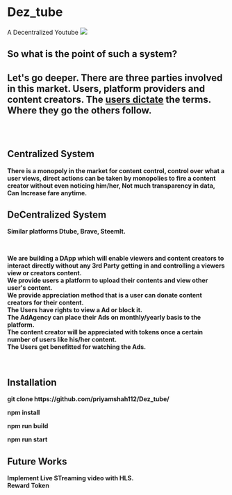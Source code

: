 # Dez_tube
A Decentralized Youtube
<img src="https://encrypted-tbn0.gstatic.com/images?q=tbn:ANd9GcQttFjRxs9kv3JoTnNvmBSx_nR93cXVZzqOdJgZf5HAvhyHqllN" />
<h2><b>So what is the point of such a system?</b><h2>
<p>Let's go deeper. There are three parties involved in this market. Users, platform providers and content creators. The <b><u>users dictate</b></u> the terms. Where they go the others follow.
</p>
<br>
  <h2><b>Centralized System<b></h2>
<p>
There is a monopoly in the market for content control, control over what a user views, direct actions can be taken by monopolies to fire a content creator without even noticing him/her, Not much transparency in data, Can Increase fare anytime.
</p>
 <h2><b>DeCentralized System<b></h2>  
   <p>Similar platforms Dtube, Brave, SteemIt.</p>
<br>

We are building a DApp which will enable viewers and content creators to interact directly without any 3rd Party getting in and controlling a viewers view or creators content.<br/>
We provide users a platform to upload their contents and view other user's content.<br/>
We provide appreciation method that is a user can donate content creators for their content.<br/>
The Users have rights to view a Ad or block it.<br/>
The AdAgency can place their Ads on monthly/yearly basis to the platform.<br/>
The content creator will be appreciated with tokens once a certain number of users like his/her content.<br/>
The Users get benefitted for watching the Ads.<br/>

<br>

<h2>Installation</h2>
<p>git clone https://github.com/priyamshah112/Dez_tube/ </p>
<p>npm install</p>
<p>npm run build</p>
<p>npm run start</p>

<h2>Future Works</h2>
Implement Live STreaming video with HLS.<br/>
Reward Token<br/>
